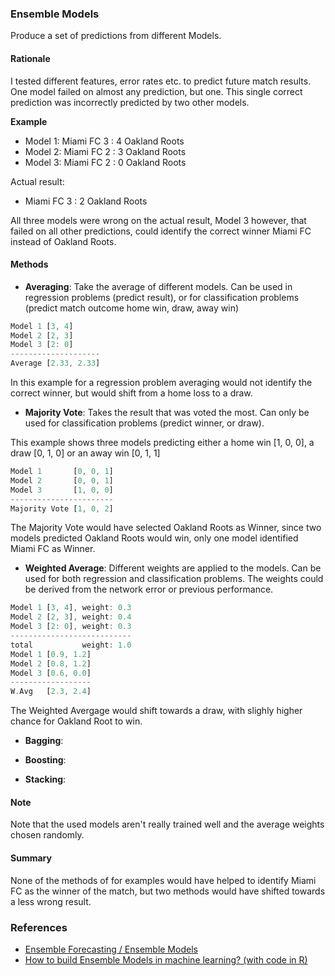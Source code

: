 ### Ensemble Models

Produce a set of predictions from different Models.

#### Rationale

I tested different features, error rates etc. to predict future match results.
One model failed on almost any prediction, but one. This single correct prediction
was incorrectly predicted by two other models.

**Example**

* Model 1: Miami FC 3 : 4 Oakland Roots
* Model 2: Miami FC 2 : 3 Oakland Roots
* Model 3: Miami FC 2 : 0 Oakland Roots

Actual result:

* Miami FC 3 : 2 Oakland Roots

All three models were wrong on the actual result, Model 3 however, that failed on all other
predictions, could identify the correct winner Miami FC instead of Oakland Roots.

#### Methods

* **Averaging**: Take the average of different models. Can be used in regression problems (predict result), 
or for classification problems (predict match outcome home win, draw, away win)

```rust
Model 1 [3, 4]
Model 2 [2, 3]
Model 3 [2: 0]
--------------------
Average [2.33, 2.33]
```

In this example for a regression problem averaging would not identify the correct winner,
but would shift from a home loss to a draw.

* **Majority Vote**: Takes the result that was voted the most. Can only be used for classification problems
(predict winner, or draw).

This example shows three models predicting either a home win [1, 0, 0], a draw [0, 1, 0]  or an away win [0, 1, 1]

```rust
Model 1       [0, 0, 1]
Model 2       [0, 0, 1]
Model 3       [1, 0, 0]
-----------------------
Majority Vote [1, 0, 2]
```

The Majority Vote would have selected Oakland Roots as Winner, since two models predicted Oakland Roots would win,
only one model identified Miami FC as Winner.

* **Weighted Average**: Different weights are applied to the models. Can be used for both regression and
classification problems. The weights could be derived from the network error or previous performance.

```rust
Model 1 [3, 4], weight: 0.3
Model 2 [2, 3], weight: 0.4
Model 3 [2: 0], weight: 0.3
---------------------------
total           weight: 1.0
Model 1 [0.9, 1.2]
Model 2 [0.8, 1.2]
Model 3 [0.6, 0.0]
------------------
W.Avg   [2.3, 2.4]
```

The Weighted Avergage would shift towards a draw, with slighly higher chance for Oakland Root to win.

* **Bagging**:

* **Boosting**:

* **Stacking**:


#### Note

Note that the used models aren't really trained well and the average weights chosen randomly.

#### Summary

None of the methods of for examples would have helped to identify Miami FC as the winner of the match, 
but two methods would have shifted towards a less wrong result. 

### References

* [Ensemble Forecasting / Ensemble Models](https://en.wikipedia.org/wiki/Ensemble_forecasting)
* [How to build Ensemble Models in machine learning? (with code in R)](https://www.analyticsvidhya.com/blog/2017/02/introduction-to-ensembling-along-with-implementation-in-r/)
